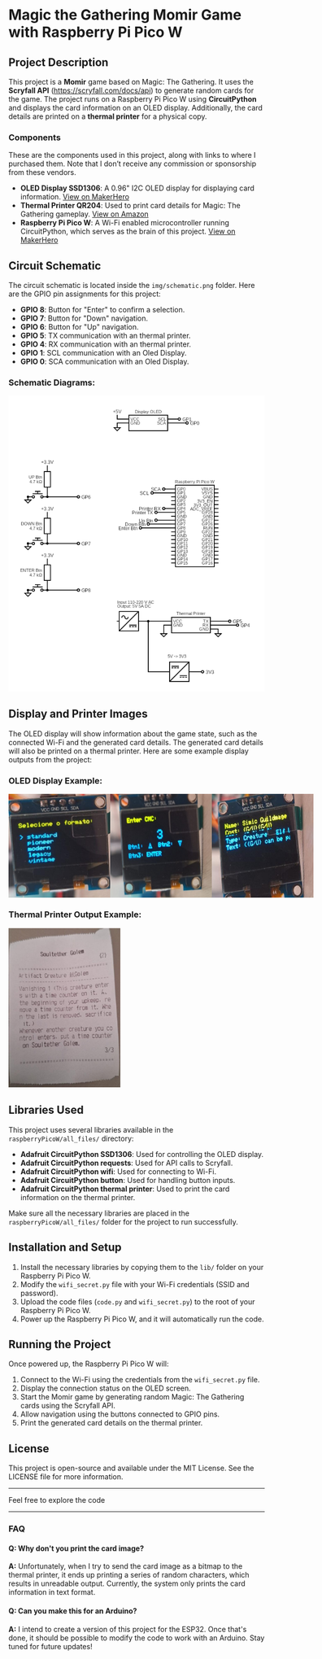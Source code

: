 # Magic the Gathering Momir Game with Raspberry Pi Pico W

## Project Description

This project is a **Momir** game based on Magic: The Gathering. It uses the **Scryfall API** (https://scryfall.com/docs/api) to generate random cards for the game. The project runs on a Raspberry Pi Pico W using **CircuitPython** and displays the card information on an OLED display. Additionally, the card details are printed on a **thermal printer** for a physical copy.

### Components
These are the components used in this project, along with links to where I purchased them. Note that I don’t receive any commission or sponsorship from these vendors.

- **OLED Display SSD1306**: A 0.96" I2C OLED display for displaying card information. [View on MakerHero](https://www.makerhero.com/produto/display-oled-0-96-i2c-azul-amarelo/)
- **Thermal Printer QR204**: Used to print card details for Magic: The Gathering gameplay. [View on Amazon](https://www.amazon.com.br/Impressora-Embutidos-Interface-Impressão-Velocidade/dp/B09SLRYVLX?dib=eyJ2IjoiMSJ9.v9BuBsMk-0-AU80VuPvVn1eoEbpjG6LP8RDwXBchbr3NeuiZkpJWYj_lmojVrWmkfNVzwoE22miVnqXa2Am-A0-LzW932i98gh0SnY_r24U.Ka7JJ24gz-jwe431e5LSB-87YlXlQs8-xkN9nf6Wmmo&dib_tag=se&keywords=qr204&qid=1731605326&sr=8-1&ufe=app_do%3Aamzn1.fos.4bb5663b-6f7d-4772-84fa-7c7f565ec65b&th=1)
- **Raspberry Pi Pico W**: A Wi-Fi enabled microcontroller running CircuitPython, which serves as the brain of this project. [View on MakerHero](https://www.makerhero.com/produto/raspberry-pi-pico-w/)


## Circuit Schematic
The circuit schematic is located inside the `img/schematic.png` folder. Here are the GPIO pin assignments for this project:

- **GPIO 8**: Button for "Enter" to confirm a selection.
- **GPIO 7**: Button for "Down" navigation.
- **GPIO 6**: Button for "Up" navigation.
- **GPIO 5**: TX communication with an thermal printer.
- **GPIO 4**: RX communication with an thermal printer.
- **GPIO 1**: SCL communication with an Oled Display.
- **GPIO 0**: SCA communication with an Oled Display.

### Schematic Diagrams:
![Image 4](img/circuit/circuit.png)

## Display and Printer Images
The OLED display will show information about the game state, such as the connected Wi-Fi and the generated card details. The generated card details will also be printed on a thermal printer. Here are some example display outputs from the project:

### OLED Display Example:
<div style="display: flex; justify-content: space-around;">
  <img src="img/display_images/format.JPG" width="200" />
  <img src="img/display_images/cmc3.JPG" width="200" />
  <img src="img/display_images/info.JPG" width="200" />
</div>

### Thermal Printer Output Example:
<img src="img/card/card.JPG" width="220" />

## Libraries Used

This project uses several libraries available in the `raspberryPicoW/all_files/` directory:

- **Adafruit CircuitPython SSD1306**: Used for controlling the OLED display.
- **Adafruit CircuitPython requests**: Used for API calls to Scryfall.
- **Adafruit CircuitPython wifi**: Used for connecting to Wi-Fi.
- **Adafruit CircuitPython button**: Used for handling button inputs.
- **Adafruit CircuitPython thermal printer**: Used to print the card information on the thermal printer.

Make sure all the necessary libraries are placed in the `raspberryPicoW/all_files/` folder for the project to run successfully.

## Installation and Setup

1. Install the necessary libraries by copying them to the `lib/` folder on your Raspberry Pi Pico W.
2. Modify the `wifi_secret.py` file with your Wi-Fi credentials (SSID and password).
3. Upload the code files (`code.py` and `wifi_secret.py`) to the root of your Raspberry Pi Pico W.
4. Power up the Raspberry Pi Pico W, and it will automatically run the code.

## Running the Project

Once powered up, the Raspberry Pi Pico W will:

1. Connect to the Wi-Fi using the credentials from the `wifi_secret.py` file.
2. Display the connection status on the OLED screen.
3. Start the Momir game by generating random Magic: The Gathering cards using the Scryfall API.
4. Allow navigation using the buttons connected to GPIO pins.
5. Print the generated card details on the thermal printer.

## License
This project is open-source and available under the MIT License. See the LICENSE file for more information.

---

Feel free to explore the code

---
### FAQ

#### Q: Why don't you print the card image?
**A:** Unfortunately, when I try to send the card image as a bitmap to the thermal printer, it ends up printing a series of random characters, which results in unreadable output. Currently, the system only prints the card information in text format.

#### Q: Can you make this for an Arduino?
**A:** I intend to create a version of this project for the ESP32. Once that's done, it should be possible to modify the code to work with an Arduino. Stay tuned for future updates!

